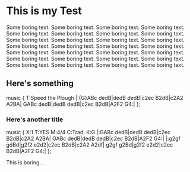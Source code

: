 # This is my Test

Some boring text.  Some boring text.  Some boring text.  Some boring text. 
Some boring text.  Some boring text.  Some boring text.  Some boring text. 
Some boring text.  Some boring text.  Some boring text.  Some boring text. 
Some boring text.  Some boring text.  Some boring text.  Some boring text. 
Some boring text.  Some boring text.  Some boring text.  Some boring text. 
Some boring text.  Some boring text.  Some boring text.  Some boring text. 
Some boring text.  Some boring text.  Some boring text.  Some boring text. 

## Here's something

music {
T:Speed the Plough
|:{G}ABc dedB|dedB dedB|c2ec B2dB|c2A2 A2BA|
GABc dedB|dedB dedB|c2ec B2dB|A2F2 G4:|
};

### Here's another title

music {
X:1
T:YES
M:4/4
C:Trad.
K:G
|:GABc dedB|dedB dedB|c2ec B2dB|c2A2 A2BA|
GABc dedB|dedB dedB|c2ec B2dB|A2F2 G4:|
|:g2gf gdBd|g2f2 e2d2|c2ec B2dB|c2A2 A2df|
g2gf g2Bd|g2f2 e2d2|c2ec B2dB|A2F2 G4:|
};

This is boring...

